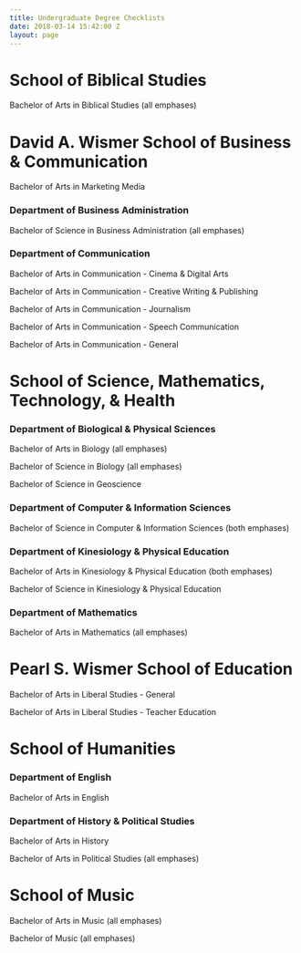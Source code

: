 ```yaml
---
title: Undergraduate Degree Checklists
date: 2018-03-14 15:42:00 Z
layout: page
---
```


# School of Biblical Studies

Bachelor of Arts in Biblical Studies (all emphases)

# David A. Wismer School of Business & Communication

Bachelor of Arts in Marketing Media

### Department of Business Administration

Bachelor of Science in Business Administration (all emphases)

### Department of Communication

Bachelor of Arts in Communication - Cinema & Digital Arts

Bachelor of Arts in Communication - Creative Writing & Publishing

Bachelor of Arts in Communication - Journalism

Bachelor of Arts in Communication - Speech Communication

Bachelor of Arts in Communication - General

# School of Science, Mathematics, Technology, & Health

### Department of Biological & Physical Sciences

Bachelor of Arts in Biology (all emphases)

Bachelor of Science in Biology (all emphases)

Bachelor of Science in Geoscience

### Department of Computer & Information Sciences

Bachelor of Science in Computer & Information Sciences (both emphases)

### Department of Kinesiology & Physical Education

Bachelor of Arts in Kinesiology & Physical Education (both emphases)

Bachelor of Science in Kinesiology & Physical Education

### Department of Mathematics

Bachelor of Arts in Mathematics (all emphases)

# Pearl S. Wismer School of Education

Bachelor of Arts in Liberal Studies - General

Bachelor of Arts in Liberal Studies - Teacher Education

# School of Humanities

### Department of English

Bachelor of Arts in English

### Department of History & Political Studies

Bachelor of Arts in History

Bachelor of Arts in Political Studies (all emphases)

# School of Music

Bachelor of Arts in Music (all emphases)

Bachelor of Music (all emphases)